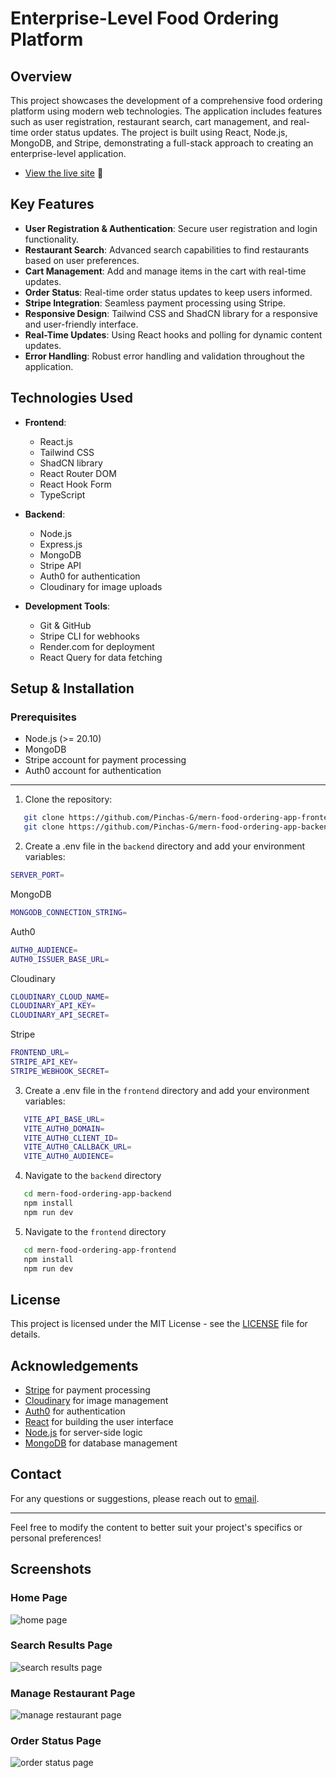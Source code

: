 # Enterprise-Level Food Ordering Platform

## Overview

This project showcases the development of a comprehensive food ordering platform using modern web technologies. The application includes features such as user registration, restaurant search, cart management, and real-time order status updates. The project is built using React, Node.js, MongoDB, and Stripe, demonstrating a full-stack approach to creating an enterprise-level application.

- [View the live site](https://mern-food-ordering-app-frontend-2ded.onrender.com/) 🚀

## Key Features

- **User Registration & Authentication**: Secure user registration and login functionality.
- **Restaurant Search**: Advanced search capabilities to find restaurants based on user preferences.
- **Cart Management**: Add and manage items in the cart with real-time updates.
- **Order Status**: Real-time order status updates to keep users informed.
- **Stripe Integration**: Seamless payment processing using Stripe.
- **Responsive Design**: Tailwind CSS and ShadCN library for a responsive and user-friendly interface.
- **Real-Time Updates**: Using React hooks and polling for dynamic content updates.
- **Error Handling**: Robust error handling and validation throughout the application.

## Technologies Used

- **Frontend**:

  - React.js
  - Tailwind CSS
  - ShadCN library
  - React Router DOM
  - React Hook Form
  - TypeScript

- **Backend**:

  - Node.js
  - Express.js
  - MongoDB
  - Stripe API
  - Auth0 for authentication
  - Cloudinary for image uploads

- **Development Tools**:
  - Git & GitHub
  - Stripe CLI for webhooks
  - Render.com for deployment
  - React Query for data fetching

## Setup & Installation

### Prerequisites

- Node.js (>= 20.10)
- MongoDB
- Stripe account for payment processing
- Auth0 account for authentication

---

1. Clone the repository:

```bash
   git clone https://github.com/Pinchas-G/mern-food-ordering-app-frontend.git
   git clone https://github.com/Pinchas-G/mern-food-ordering-app-backend.git
```

2. Create a .env file in the `backend` directory and add your environment variables:

```bash
SERVER_PORT=
```

MongoDB

```bash
MONGODB_CONNECTION_STRING=
```

Auth0

```bash
AUTH0_AUDIENCE=
AUTH0_ISSUER_BASE_URL=
```

Cloudinary

```bash
CLOUDINARY_CLOUD_NAME=
CLOUDINARY_API_KEY=
CLOUDINARY_API_SECRET=
```

Stripe

```bash
FRONTEND_URL=
STRIPE_API_KEY=
STRIPE_WEBHOOK_SECRET=
```

3. Create a .env file in the `frontend` directory and add your environment variables:

```bash
   VITE_API_BASE_URL=
   VITE_AUTH0_DOMAIN=
   VITE_AUTH0_CLIENT_ID=
   VITE_AUTH0_CALLBACK_URL=
   VITE_AUTH0_AUDIENCE=
```

4. Navigate to the `backend` directory

```bash
   cd mern-food-ordering-app-backend
   npm install
   npm run dev
```

5. Navigate to the `frontend` directory

```bash
   cd mern-food-ordering-app-frontend
   npm install
   npm run dev
```

## License

This project is licensed under the MIT License - see the [LICENSE](https://github.com/git/git-scm.com/blob/main/MIT-LICENSE.txt) file for details.

## Acknowledgements

- [Stripe](https://stripe.com) for payment processing
- [Cloudinary](https://cloudinary.com) for image management
- [Auth0](https://auth0.com/) for authentication
- [React](https://reactjs.org) for building the user interface
- [Node.js](https://nodejs.org) for server-side logic
- [MongoDB](https://www.mongodb.com) for database management

## Contact

For any questions or suggestions, please reach out to [email](mailto:123pinchas@gmail.com).

---

Feel free to modify the content to better suit your project's specifics or personal preferences!

## Screenshots

### Home Page
  ![home page](/frontend/src/assets/screenshots/home-page.png)

### Search Results Page  
  ![search results page](/frontend/src/assets/screenshots/search-result-page.png)

### Manage Restaurant Page
  ![manage restaurant page](/frontend/src/assets/screenshots/manage-restaurant-page.png)

### Order Status Page
  ![order status page](/frontend/src/assets/screenshots/order-stauts-page.png)

